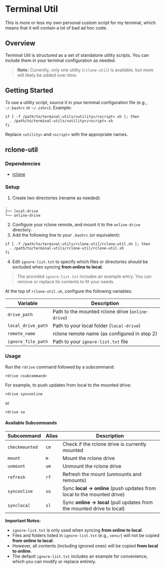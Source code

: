 # Terminal Util
This is more or less my own personal custom script for my terminal, which means that it will contain a lot of bad ad hoc code.
## Overview
Terminal Util is structured as a set of standalone utility scripts. You can include them in your terminal configuration as needed.

> **Note:** Currently, only one utility (`rclone-util`) is available, but more will likely be added over time.

## Getting Started
To use a utility script, source it in your terminal configuration file (e.g., `~/.bashrc` or `~/.zshrc`). Example:
```
if [ -f /path/to/terminal-utils/<utility>/<script>.sh ]; then
  . /path/to/terminal-utils/<utility>/<script>.sh
fi
```
Replace `<utility>` and `<script>` with the appropriate names.
## rclone-util
### Dependencies
- [rclone](https://rclone.org/)
### Setup
1. Create two directories (rename as needed):
```
.
├── local-drive
└── online-drive
```
2. Configure your rclone remote, and mount it to the `online-drive` directory.
3. Add the following line to your `.bashrc` (or equivalent):
```
if [ -f /path/to/terminal-utils/rclone-util/rclone-util.sh ]; then
  . /path/to/terminal-utils/rclone-util/rclone-util.sh
fi
```
4. Edit `ignore-list.txt` to specify which files or directories should be excluded when syncing **from online to local**.
> The provided `ignore-list.txt` includes an example entry. You can remove or replace its contents to fit your needs.

At the top of `rclone-util.sh`, configure the following variables:

| Variable           | Description                                           |
| ------------------ | ----------------------------------------------------- |
| `drive_path`       | Path to the mounted rclone drive (```online-drive```) |
| `local_drive_path` | Path to your local folder (```local-drive```)         |
| `remote_name`      | rclone remote name (as configured in step 2)          |
| `ignore_file_path` | Path to your `ignore-list.txt` file                   |
### Usage
Run the `rdrive` command followed by a subcommand:
```
rdrive <subcommand>
```
For example, to push updates from local to the mounted drive:
```
rdrive synconline
```
or
```
rdrive so
```
#### Available Subcommands

| Subcommand     | Alias | Description                                                            |
| -------------- | ----- | ---------------------------------------------------------------------- |
| `checkmounted` | `cm`  | Check if the rclone drive is currently mounted                         |
| `mount`        | `m`   | Mount the rclone drive                                                 |
| `unmount`      | `um`  | Unmount the rclone drive                                               |
| `refresh`      | `rf`  | Refresh the mount (unmounts and remounts)                              |
| `synconline`   | `so`  | Sync **local → online** (push updates from local to the mounted drive) |
| `synclocal`    | `sl`  | Sync **online → local** (pull updates from the mounted drive to local) |

**Important Notes:**
- `ignore-list.txt` is only used when syncing **from online to local**.
- Files and folders listed in `ignore-list.txt` (e.g., `venv/`) will not be copied **from online to local**.
- However, all contents (including ignored ones) will be copied **from local to online**.
- The default `ignore-list.txt` includes an example for convenience, which you can modify or replace entirely.
